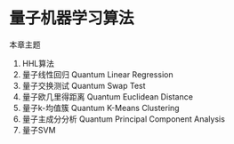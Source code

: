 # 量子机器学习算法

本章主题

1. HHL算法
2. 量子线性回归 Quantum Linear Regression 
3. 量子交换测试 Quantum Swap Test 
4. 量子欧几里得距离 Quantum Euclidean Distance 
5. 量子k-均值簇 Quantum K-Means Clustering 
6. 量子主成分分析 Quantum Principal Component Analysis 
7. 量子SVM

